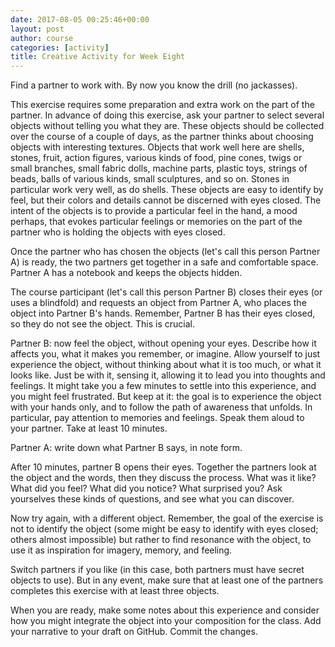 ```yaml
---
date: 2017-08-05 00:25:46+00:00
layout: post
author: course
categories: [activity]
title: Creative Activity for Week Eight
---
```


Find a partner to work with. By now you know the drill (no jackasses).

This exercise requires some preparation and extra work on the part of the partner. In advance of doing this exercise, ask your partner to select several objects without telling you what they are. These objects should be collected over the course of a couple of days, as the partner thinks about choosing objects with interesting textures. Objects that work well here are shells, stones, fruit, action figures, various kinds of food, pine cones, twigs or small branches, small fabric dolls, machine parts, plastic toys, strings of beads, balls of various kinds, small sculptures, and so on. Stones in particular work very well, as do shells. These objects are easy to identify by feel, but their colors and details cannot be discerned with eyes closed. The intent of the objects is to provide a particular feel in the hand, a mood perhaps, that evokes particular feelings or memories on the part of the partner who is holding the objects with eyes closed.

Once the partner who has chosen the objects (let's call this person Partner A) is ready, the two partners get together in a safe and comfortable space. Partner A has a notebook and keeps the objects hidden.

The course participant (let's call this person Partner B) closes their eyes (or uses a blindfold) and requests an object from Partner A, who places the object into Partner B's hands. Remember, Partner B has their eyes closed, so they do not see the object. This is crucial.

Partner B: now feel the object, without opening your eyes. Describe how it affects you, what it makes you remember, or imagine. Allow yourself to just experience the object, without thinking about what it is too much, or what it looks like. Just be with it, sensing it, allowing it to lead you into thoughts and feelings. It might take you a few minutes to settle into this experience, and you might feel frustrated. But keep at it: the goal is to experience the object with your hands only, and to follow the path of awareness that unfolds. In particular, pay attention to memories and feelings. Speak them aloud to your partner. Take at least 10 minutes.

Partner A: write down what Partner B says, in note form.

After 10 minutes, partner B opens their eyes. Together the partners look at the object and the words, then they discuss the process. What was it like? What did you feel? What did you notice? What surprised you? Ask yourselves these kinds of questions, and see what you can discover.

Now try again, with a different object. Remember, the goal of the exercise is not to identify the object (some might be easy to identify with eyes closed; others almost impossible) but rather to find resonance with the object, to use it as inspiration for imagery, memory, and feeling.

Switch partners if you like (in this case, both partners must have secret objects to use). But in any event, make sure that at least one of the partners completes this exercise with at least three objects.

When you are ready, make some notes about this experience and consider how you might integrate the object into your composition for the class. Add your narrative to your draft on GitHub. Commit the changes.
